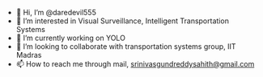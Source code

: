 - 👋 Hi, I’m @daredevil555
- 👀 I’m interested in Visual Surveillance,  Intelligent Transportation Systems
- 🌱 I’m currently working on YOLO
- 💞️ I’m looking to collaborate with transportation systems group, IIT Madras
- 📫 How to reach me through mail, srinivasgundreddysahith@gmail.com

<!---
daredevil555/daredevil555 is a ✨ special ✨ repository because its `README.md` (this file) appears on your GitHub profile.
You can click the Preview link to take a look at your changes.
--->
